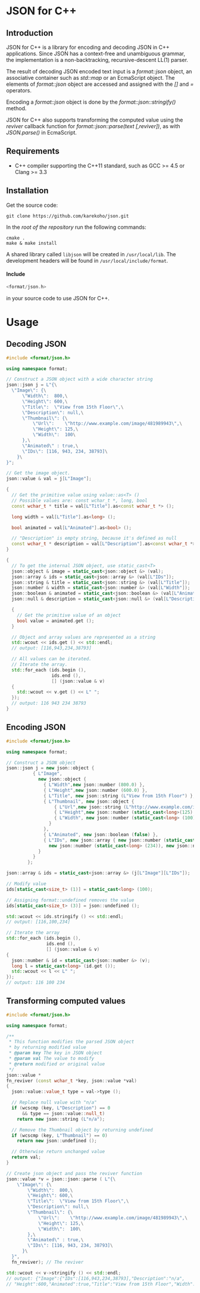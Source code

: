 # JSON for C++
## Introduction
JSON for C++ is a library for encoding and decoding JSON in C++ applications.
Since JSON has a context-free and unambiguous grammar, the implementation is a non-backtracking, recursive-descent LL(1) parser.

The result of decoding JSON encoded text input is a *format::json* object, an associative container such as *std::map* or an EcmaScript object.
The elements of *format::json* object are accessed and assigned with the *[]* and *=* operators.

Encoding a *format::json* object is done by the *format::json::stringify()* method.

JSON for C++ also supports transforming the computed value using the *reviver* callback function 
for *format::json::parse(text [,reviver])*, as with *JSON.parse()* in EcmaScript.
## Requirements
- C++ compiler supporting the C++11 standard, such as GCC >= 4.5 or Clang >= 3.3
## Installation
Get the source code:
```
git clone https://github.com/karekoho/json.git
```
In the _root of the repository_ run the following commands:
```
cmake . 
make & make install
```
A shared library called `libjson` will be created in `/usr/local/lib`. The development headers will be found in `/usr/local/include/format`.
#### Include 
```c++
<format/json.h> 
```
in your source code to use JSON for C++.
# Usage
## Decoding JSON
```c++
#include <format/json.h>

using namespace format;

// Construct a JSON object with a wide character string
json::json j = L"{\
  \"Image\": {\
      \"Width\":  800,\
      \"Height\": 600,\
      \"Title\":  \"View from 15th Floor\",\
      \"Description\": null,\
      \"Thumbnail\": {\
          \"Url\":    \"http://www.example.com/image/481989943\",\
          \"Height\": 125,\
          \"Width\":  100\
      },\
      \"Animated\" : true,\
      \"IDs\": [116, 943, 234, 38793]\
    }\
}";

// Get the image object.
json::value & val = j[L"Image"];

{
  // Get the primitive value using value::as<T> ()
  // Possible values are: const wchar_t *, long, bool
  const wchar_t * title = val[L"Title"].as<const wchar_t *> ();

  long width = val[L"Title"].as<long> ();

  bool animated = val[L"Animated"].as<bool> ();

  // "Description" is empty string, because it's defined as null
  const wchar_t * description = val[L"Description"].as<const wchar_t *> ();
}

{
  // To get the internal JSON object, use static_cast<T>
  json::object & image = static_cast<json::object &> (val);
  json::array & ids = static_cast<json::array &> (val[L"IDs"]);
  json::string & title = static_cast<json::string &> (val[L"Title"]);
  json::number & width = static_cast<json::number &> (val[L"Width"]);
  json::boolean & animated = static_cast<json::boolean &> (val[L"Animated"]);
  json::null & description = static_cast<json::null &> (val[L"Description"]);

  {
    // Get the primitive value of an object
    bool value = animated.get ();
  }

  // Object and array values are represented as a string
  std::wcout << ids.get () << std::endl;
  // output: [116,943,234,38793]

  // All values can be iterated.
  // Iterate the array.
  std::for_each (ids.begin (),
                 ids.end (),
                 [] (json::value & v)
  {
    std::wcout << v.get () << L" ";
  });
  // output: 116 943 234 38793
}
```
## Encoding JSON
```c++
#include <format/json.h>

using namespace format;

// Construct a JSON object
json::json j = new json::object {
          { L"Image",
            new json::object {
              { L"Width",new json::number (800.0) },
              { L"Height",new json::number (600.0) },
              { L"Title", new json::string (L"View from 15th Floor") },
              { L"Thumbnail", new json::object {
                  { L"Url",new json::string (L"http://www.example.com/image/481989943") },
                  { L"Height",new json::number (static_cast<long>(125) ) },
                  { L"Width", new json::number (static_cast<long> (100)) },
                }
              },
              { L"Animated", new json::boolean (false) },
              { L"IDs", new json::array { new json::number (static_cast<long> (116)), new json::number (static_cast<long> (943)),
                new json::number (static_cast<long> (234)), new json::number (static_cast<long> (38793)) } }
            }
          }
        };

json::array & ids = static_cast<json::array &> (j[L"Image"][L"IDs"]);

// Modify value
ids[static_cast<size_t> (1)] = static_cast<long> (100);

// Assigning format::undefined removes the value
ids[static_cast<size_t> (3)] = json::undefined ();

std::wcout << ids.stringify () << std::endl;
// output: [116,100,234]

// Iterate the array
std::for_each (ids.begin (),
               ids.end (),
               [] (json::value & v)
{
  json::number & id = static_cast<json::number &> (v);
  long l = static_cast<long> (id.get ());
  std::wcout << l << L" ";
});
// output: 116 100 234
```
## Transforming computed values
```c++
#include <format/json.h>

using namespace format;

/**
 * This function modifies the parsed JSON object
 * by returning modified value
 * @param key The key in JSON object
 * @param val The value to modify
 * @return modified or original value
 */
json::value *
fn_reviver (const wchar_t *key, json::value *val)
{
  json::value::value_t type = val->type ();

  // Replace null value with "n/a"
  if (wcscmp (key, L"Description") == 0
      && type == json::value::null_t)
    return new json::string (L"n/a");

  // Remove the Thumbnail object by returning undefined
  if (wcscmp (key, L"Thumbnail") == 0)
    return new json::undefined ();

  // Otherwise return unchanged value
  return val;
}

// Create json object and pass the reviver function
json::value *v = json::json::parse ( L"{\
    \"Image\": {\
        \"Width\":  800,\
        \"Height\": 600,\
        \"Title\":  \"View from 15th Floor\",\
        \"Description\": null,\
        \"Thumbnail\": {\
            \"Url\":    \"http://www.example.com/image/481989943\",\
            \"Height\": 125,\
            \"Width\":  100\
        },\
        \"Animated\" : true,\
        \"IDs\": [116, 943, 234, 38793]\
      }\
  }",
  fn_reviver); // The reviver

std::wcout << v->stringify () << std::endl;
// output: {"Image":{"IDs":[116,943,234,38793],"Description":"n/a",
// "Height":600,"Animated":true,"Title":"View from 15th Floor","Width":800}}
```
